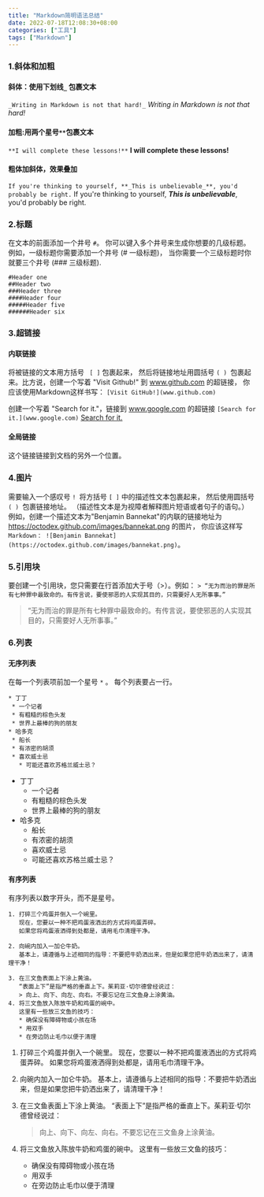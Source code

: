 ```yaml
---
title: "Markdown简明语法总结"
date: 2022-07-18T12:08:30+08:00
categories: ["工具"]
tags: ["Markdown"]
---
```

### 1.斜体和加粗
#### 斜体：使用下划线` _ ` 包裹文本
`_Writing in Markdown is not that hard!_`
_Writing in Markdown is not that hard!_

#### 加粗:用两个星号`**`包裹文本
`**I will complete these lessons!**`
**I will complete these lessons!**

#### 粗体加斜体，效果叠加
`If you're thinking to yourself, **_This is unbelievable_**, you'd probably be right.`
If you're thinking to yourself, **_This is unbelievable_**, you'd probably be right.

### 2.标题
在文本的前面添加一个井号 `#`。 你可以键入多个井号来生成你想要的几级标题。 例如，一级标题你需要添加一个井号 (# 一级标题)， 当你需要一个三级标题时你就要三个井号 (### 三级标题).
```
#Header one
##Header two
###Header three
####Header four
#####Header five
######Header six
```

### 3.超链接
#### 内联链接
将被链接的文本用方括号 ` [ ]` 包裹起来， 然后将链接地址用圆括号  `( ) `包裹起来。比方说，创建一个写着 "Visit Github!" 到 www.github.com 的超链接， 你应该使用Markdown这样书写： `[Visit GitHub!](www.github.com)`

创建一个写着 "Search for it."，链接到 www.google.com 的超链接
`[Search for it.](www.google.com)`
[Search for it.](www.google.com)
#### 全局链接
这个链接链接到文档的另外一个位置。
### 4.图片
需要输入一个感叹号  `! `将方括号 `[ ]` 中的描述性文本包裹起来， 然后使用圆括号 `( ) `包裹链接地址。 （描述性文本是为视障者解释图片短语或者句子的语句。）
例如，创建一个描述文本为"Benjamin Bannekat"的内联的链接地址为 https://octodex.github.com/images/bannekat.png 的图片， 你应该这样写`Markdown： ![Benjamin Bannekat](https://octodex.github.com/images/bannekat.png)`。
### 5.引用块
要创建一个引用块，您只需要在行首添加大于号（>）。例如：
`> “无为而治的罪是所有七种罪中最致命的。有传言说，要使邪恶的人实现其目的，只需要好人无所事事。”`
> “无为而治的罪是所有七种罪中最致命的。有传言说，要使邪恶的人实现其目的，只需要好人无所事事。”

### 6.列表
#### 无序列表
在每一个列表项前加一个星号 `*` 。 每个列表要占一行。
```
* 丁丁
 * 一个记者
 * 有粗糙的棕色头发
 * 世界上最棒的狗的朋友
* 哈多克
 * 船长
 * 有浓密的胡须
 * 喜欢威士忌
   * 可能还喜欢苏格兰威士忌？
```
* 丁丁
   * 一个记者
   * 有粗糙的棕色头发
   * 世界上最棒的狗的朋友
* 哈多克
   * 船长
   * 有浓密的胡须
   * 喜欢威士忌
   * 可能还喜欢苏格兰威士忌？
#### 有序列表
有序列表以数字开头，而不是星号。
```
1. 打碎三个鸡蛋并倒入一个碗里。
   现在，您要以一种不把鸡蛋液洒出的方式将鸡蛋弄碎。
   如果您将鸡蛋液洒得到处都是，请用毛巾清理干净。

2. 向碗内加入一加仑牛奶。
   基本上，请遵循与上述相同的指导：不要把牛奶洒出来，但是如果您把牛奶洒出来了，请清理干净！

3. 在三文鱼表面上下涂上黄油。
   “表面上下”是指严格的垂直上下。茱莉亚·切尔德曾经说过：
   > 向上、向下、向左、向右。不要忘记在三文鱼身上涂黄油。
4. 将三文鱼放入陈放牛奶和鸡蛋的碗中。
   这里有一些放三文鱼的技巧：
   * 确保没有障碍物或小孩在场
   * 用双手
   * 在旁边防止毛巾以便于清理
```
1. 打碎三个鸡蛋并倒入一个碗里。
   现在，您要以一种不把鸡蛋液洒出的方式将鸡蛋弄碎。
   如果您将鸡蛋液洒得到处都是，请用毛巾清理干净。

2. 向碗内加入一加仑牛奶。
   基本上，请遵循与上述相同的指导：不要把牛奶洒出来，但是如果您把牛奶洒出来了，请清理干净！

3. 在三文鱼表面上下涂上黄油。
   “表面上下”是指严格的垂直上下。茱莉亚·切尔德曾经说过：
   > 向上、向下、向左、向右。不要忘记在三文鱼身上涂黄油。
4. 将三文鱼放入陈放牛奶和鸡蛋的碗中。
   这里有一些放三文鱼的技巧：
   * 确保没有障碍物或小孩在场
   * 用双手
   * 在旁边防止毛巾以便于清理


